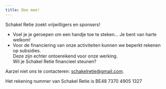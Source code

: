 ```yaml
---
title: Doe mee!
---
```

<p style="text-align: left;">

Schakel Retie zoekt vrijwilligers en sponsers! <br>

<ul><p style="text-align: left;">

<li>Voel je je geroepen om een handje toe te steken… Je bent van harte welkom! </li>

<li>Voor de financiering van onze activiteiten kunnen we beperkt rekenen op subsidies. <br>Deze zijn echter ontoereikend voor onze werking. <br>Wil je Schakel Retie financieel steunen? </li>

</p></ul>

Aarzel niet ons te contacteren: schakelretie@gmail.com.

Het rekening nummer van Schakel Retie is BE48 7370 4905 1327

</p>
